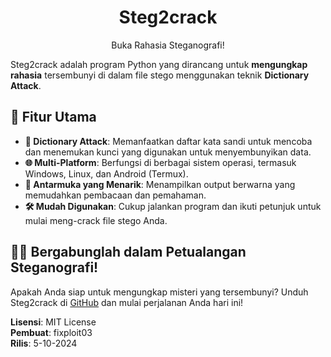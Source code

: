 <div align="center">
  <h1>Steg2crack</h1>
</div>

<div align="center">
  <p>Buka Rahasia Steganografi!</p>
</div>

<div>
  <p>Steg2crack adalah program Python yang dirancang untuk <b>mengungkap rahasia</b> tersembunyi di dalam file stego menggunakan teknik <b>Dictionary Attack</b>.</p>
</div>

## 🚀 Fitur Utama
- **🔑 Dictionary Attack**: Memanfaatkan daftar kata sandi untuk mencoba dan menemukan kunci yang digunakan untuk menyembunyikan data.
- **🌐 Multi-Platform**: Berfungsi di berbagai sistem operasi, termasuk Windows, Linux, dan Android (Termux).
- **🎨 Antarmuka yang Menarik**: Menampilkan output berwarna yang memudahkan pembacaan dan pemahaman.
- **🛠️ Mudah Digunakan**: Cukup jalankan program dan ikuti petunjuk untuk mulai meng-crack file stego Anda.

## 🙋‍♂️ Bergabunglah dalam Petualangan Steganografi!
Apakah Anda siap untuk mengungkap misteri yang tersembunyi? Unduh Steg2crack di [GitHub](https://github.com/fixploit03/steg2crack/) dan mulai perjalanan Anda hari ini!

**Lisensi**: MIT License  
**Pembuat**: fixploit03  
**Rilis**: 5-10-2024
